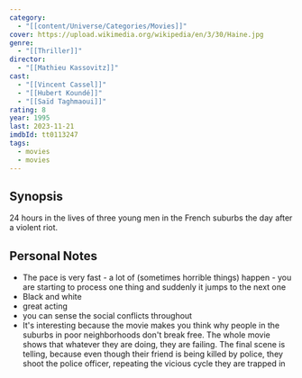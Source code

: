 ```yaml
---
category:
  - "[[content/Universe/Categories/Movies]]"
cover: https://upload.wikimedia.org/wikipedia/en/3/30/Haine.jpg
genre:
  - "[[Thriller]]"
director:
  - "[[Mathieu Kassovitz]]"
cast:
  - "[[Vincent Cassel]]"
  - "[[Hubert Koundé]]"
  - "[[Saïd Taghmaoui]]"
rating: 8
year: 1995
last: 2023-11-21
imdbId: tt0113247
tags:
  - movies
  - movies
---
```

## Synopsis
24 hours in the lives of three young men in the French suburbs the day after a violent riot.

## Personal Notes

- The pace is very fast - a lot of (sometimes horrible things) happen - you are starting to process one thing and suddenly it jumps to the next one
- Black and white
- great acting
- you can sense the social conflicts throughout
- It's interesting because the movie makes you think why people in the suburbs in poor neighborhoods don't break free. The whole movie shows that whatever they are doing, they are failing. The final scene is telling, because even though their friend is being killed by police, they shoot the police officer, repeating the vicious cycle they are trapped in